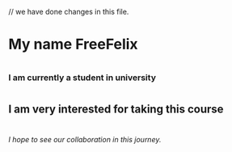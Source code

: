 // we have done changes in this file.
# <h1> My name FreeFelix</h1>
# <h3> I am currently a student in university</h3>
# <h2> I am very interested for taking this course</h2>
# <h6> I hope to see our collaboration in this journey.</h6>
